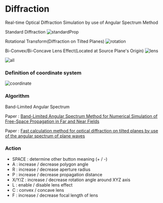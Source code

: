 # Diffraction
Real-time Optical Diffraction Simulation by use of Angular Spectrum Method

Standard Diffraction
![standardProp](https://github.com/AngularSpectrumMTD/Diffraction/assets/65929274/c92701c3-012b-41ec-a037-2fa7d9a78376)

Rotational Transform(Diffraction on Tilted Planes)
![rotation](https://github.com/AngularSpectrumMTD/Diffraction/assets/65929274/10b1ee4e-cfa7-4827-ad55-de42ce21011e)

Bi-Convex/Bi-Concave Lens Effect(Located at Source Plane's Origin)
![lens](https://github.com/AngularSpectrumMTD/Diffraction/assets/65929274/41f9922e-98fd-4946-8d76-f7cae35f973a)

![all](https://github.com/AngularSpectrumMTD/Diffraction/assets/65929274/2721e7d0-5bdb-48e0-982b-8425ba842865)

### Definition of coordinate system
![coordinate](https://github.com/AngularSpectrumMTD/Diffraction/assets/65929274/1b4078dd-cd39-4e2b-87cf-db17655eb946)

### Algorithm
Band-Limited Angular Spectrum

Paper : [Band-Limited Angular Spectrum Method for Numerical Simulation of Free-Space Propagation in Far and Near Fields](https://opg.optica.org/oe/fulltext.cfm?uri=oe-17-22-19662&id=186848)

Paper : [Fast calculation method for optical diffraction on tilted planes by use of the angular spectrum of plane waves](https://opg.optica.org/josaa/abstract.cfm?uri=josaa-20-9-1755)

### Action

- SPACE : determine other button meaning (+ / -)
- A : increase / decrease polygon angle
- R : increase / decrease aperture radius
- P : increase / decrease propagation distance
- X/Y/Z : increase / decrease rotation angle around XYZ axis
- L : enable / disable lens effect
- C : convex / concave lens
- F : increase / decrease focal length of lens 